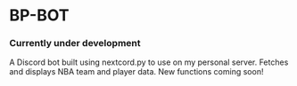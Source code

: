 # BP-BOT

### Currently under development

A Discord bot built using nextcord.py to use on my personal server. Fetches and displays NBA team and player data. New functions coming soon!